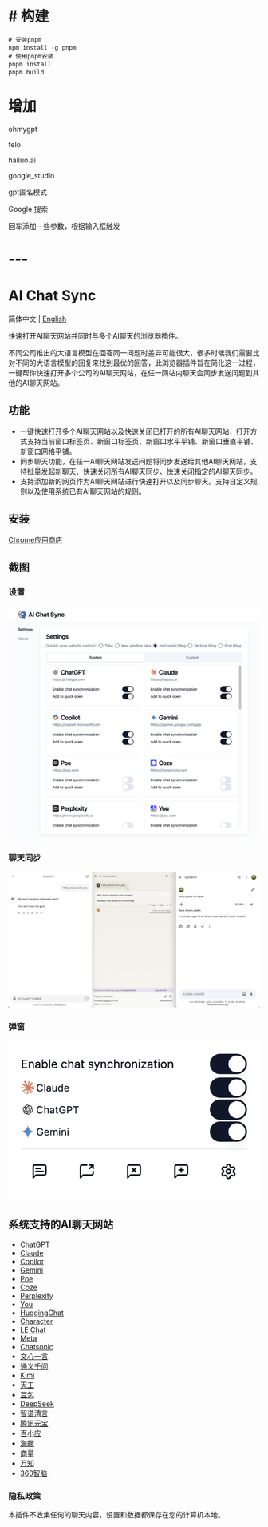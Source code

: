 # # 构建

```
# 安装pnpm
npm install -g pnpm
# 使用pnpm安装
pnpm install
pnpm build
```

# 增加

ohmygpt

felo

hailuo.ai

google_studio

gpt匿名模式

Google 搜索

回车添加一些参数，根据输入框触发

# ---

# AI Chat Sync

简体中文 | [English](README-EN.md)

快速打开AI聊天网站并同时与多个AI聊天的浏览器插件。

不同公司推出的大语言模型在回答同一问题时差异可能很大，很多时候我们需要比对不同的大语言模型的回复来找到最优的回答，此浏览器插件旨在简化这一过程，一键帮你快速打开多个公司的AI聊天网站，在任一网站内聊天会同步发送问题到其他的AI聊天网站。

## 功能

- 一键快速打开多个AI聊天网站以及快速关闭已打开的所有AI聊天网站，打开方式支持当前窗口标签页、新窗口标签页、新窗口水平平铺、新窗口垂直平铺、新窗口网格平铺。
- 同步聊天功能，在任一AI聊天网站发送问题将同步发送给其他AI聊天网站，支持批量发起新聊天、快速关闭所有AI聊天同步、快速关闭指定的AI聊天同步。
- 支持添加新的网页作为AI聊天网站进行快速打开以及同步聊天。支持自定义规则以及使用系统已有AI聊天网站的规则。

## 安装

[Chrome应用商店](https://chromewebstore.google.com/detail/ai-chat-sync/afjalhepkaledpiempnidkhijjaolffi?hl=zh-CN&authuser=0)

## 截图

### 设置

![Settings](screenshots/settings.png?raw=true)

### 聊天同步

![Chat](screenshots/chat.png?raw=true)

### 弹窗

![Popup](screenshots/popup.png?raw=true)

## 系统支持的AI聊天网站

- [ChatGPT](https://chatgpt.com)
- [Claude](https://claude.ai)
- [Copilot](https://copilot.microsoft.com)
- [Gemini](https://gemini.google.com/app)
- [Poe](https://poe.com)
- [Coze](https://www.coze.com)
- [Perplexity](https://www.perplexity.ai)
- [You](https://you.com)
- [HuggingChat](https://huggingface.co/chat)
- [Character](https://character.ai)
- [LE Chat](https://chat.mistral.ai/chat)
- [Meta](https://www.meta.ai)
- [Chatsonic](https://app.writesonic.com)
- [文心一言](https://yiyan.baidu.com)
- [通义千问](https://tongyi.aliyun.com/qianwen)
- [Kimi](https://kimi.moonshot.cn)
- [天工](https://www.tiangong.cn)
- [豆包](https://www.doubao.com/chat)
- [DeepSeek](https://chat.deepseek.com)
- [智谱清言](https://chatglm.cn/main/alltoolsdetail)
- [腾讯元宝](https://yuanbao.tencent.com/chat)
- [百小应](https://ying.baichuan-ai.com/chat)
- [海螺](https://hailuoai.com)
- [商量](https://chat.sensetime.com)
- [万知](https://www.wanzhi.com)
- [360智脑](https://chat.360.com)

### 隐私政策

本插件不收集任何的聊天内容，设置和数据都保存在您的计算机本地。
